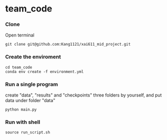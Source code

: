 # team_code

### Clone
Open terminal
```
git clone git@github.com:Kang1121/xai611_mid_project.git
```
### Create the enviroment
```
cd team_code
conda env create -f environment.yml
```
### Run a single program
create "data", "results" and "checkpoints" three folders by yourself, and put data under folder "data"
```
python main.py
```

### Run with shell
```
source run_script.sh
```
